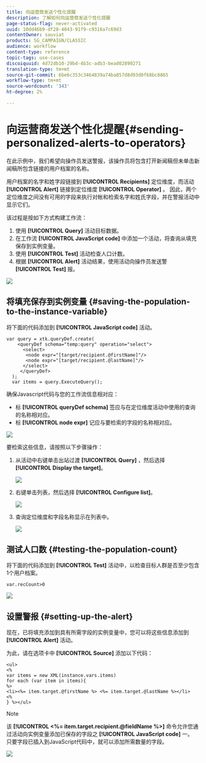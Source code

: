 ```yaml
---
title: 向运营商发送个性化提醒
description: 了解如何向运营商发送个性化提醒
page-status-flag: never-activated
uuid: 10dd46b9-df28-4043-91f9-c9316a7c69d3
contentOwner: sauviat
products: SG_CAMPAIGN/CLASSIC
audience: workflow
content-type: reference
topic-tags: use-cases
discoiquuid: 4d72db10-29bd-4b3c-adb3-bead02890271
translation-type: tm+mt
source-git-commit: 6be6c353c3464839a74ba857d8d93d0f68bc8865
workflow-type: tm+mt
source-wordcount: '343'
ht-degree: 2%

---
```



# 向运营商发送个性化提醒{#sending-personalized-alerts-to-operators}

在此示例中，我们希望向操作员发送警报，该操作员将包含打开新闻稿但未单击新闻稿所包含链接的用户档案的名称。

用户档案的名字和姓字段链接到 **[!UICONTROL Recipients]** 定位维度，而活动 **[!UICONTROL Alert]** 链接到定位维度 **[!UICONTROL Operator]** 。 因此，两个定位维度之间没有可用的字段来执行对帐和检索名字和姓氏字段，并在警报活动中显示它们。

该过程是按如下方式构建工作流：

1. 使用 **[!UICONTROL Query]** 活动目标数据。
1. 在工作流 **[!UICONTROL JavaScript code]** 中添加一个活动，将查询从填充保存到实例变量。
1. 使用 **[!UICONTROL Test]** 活动检查人口计数。
1. 根据 **[!UICONTROL Alert]** 活动结果，使用活动向操作员发送警 **[!UICONTROL Test]** 报。

![](assets/uc_operator_1.png)

## 将填充保存到实例变量 {#saving-the-population-to-the-instance-variable}

将下面的代码添加到 **[!UICONTROL JavaScript code]** 活动。

```
var query = xtk.queryDef.create(  
    <queryDef schema="temp:query" operation="select">  
      <select>  
       <node expr="[target/recipient.@firstName]"/>  
       <node expr="[target/recipient.@lastName]"/>  
      </select>  
     </queryDef>  
  );  
  var items = query.ExecuteQuery();
```

确保Javascript代码与您的工作流信息相对应：

* 标 **[!UICONTROL queryDef schema]** 签应与在定位维度活动中使用的查询的名称相对应。
* 标 **[!UICONTROL node expr]** 记应与要检索的字段的名称相对应。

![](assets/uc_operator_3.png)

要检索这些信息，请按照以下步骤操作：

1. 从活动中右键单击出站过渡 **[!UICONTROL Query]** ，然后选择 **[!UICONTROL Display the target]**。

   ![](assets/uc_operator_4.png)

1. 右键单击列表，然后选择 **[!UICONTROL Configure list]**。

   ![](assets/uc_operator_5.png)

1. 查询定位维度和字段名称显示在列表中。

   ![](assets/uc_operator_6.png)

## 测试人口数 {#testing-the-population-count}

将下面的代码添加到 **[!UICONTROL Test]** 活动中，以检查目标人群是否至少包含1个用户档案。

```
var.recCount>0
```

![](assets/uc_operator_7.png)

## 设置警报 {#setting-up-the-alert}

现在，已将填充添加到具有所需字段的实例变量中，您可以将这些信息添加到 **[!UICONTROL Alert]** 活动。

为此，请在选项卡中 **[!UICONTROL Source]** 添加以下代码：

```
<ul>
<%
var items = new XML(instance.vars.items)
for each (var item in items){
%>
<li><%= item.target.@firstName %> <%= item.target.@lastName %></li>
<%
} %></ul>
```

>[!NOTE]
>
>该 **[!UICONTROL <%= item.target.recipient.@fieldName %>]** 命令允许您通过活动向实例变量添加已保存的字段之 **[!UICONTROL JavaScript code]** 一。\
>只要字段已插入到JavaScript代码中，就可以添加所需数量的字段。

![](assets/uc_operator_8.png)

